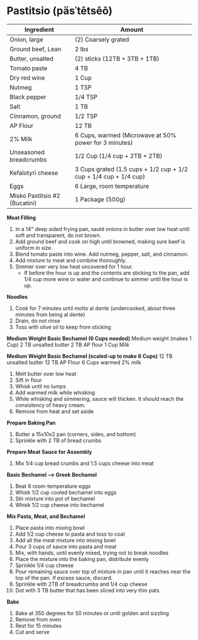 Pastitsio (päsˈtētsēō)
=========

Ingredient | Amount
-|-
Onion, large | (2) Coarsely grated
Ground beef, Lean | 2 lbs
Butter, unsalted | (2) sticks (12TB + 3TB + 1TB)
Tomato paste | 4 TB
Dry red wine | 1 Cup
Nutmeg | 1 TSP
Black pepper | 1/4 TSP
Salt | 1 TB
Cinnamon, ground | 1/2 TSP
AP Flour | 12 TB
2% Milk | 6 Cups, warmed (Microwave at 50% power for 3 minutes)
Unseasoned breadcrumbs | 1/2 Cup (1/4 cup + 2TB + 2TB)
Kefalotyri cheese | 3 Cups grated (1.5 cups + 1/2 cup + 1/2 cup + 1/4 cup + 1/4 cup)
Eggs | 6 Large, room temperature
Misko Pastitsio #2 (Bucatini)| 1 Package (500g)

**Meat Filling**
1. In a 14" deep sided frying pan, sauté onions in butter over low heat until soft and transparent, do not brown.
2. Add ground beef and cook on high until browned, making sure beef is uniform in size.
3. Blend tomato paste into wine. Add nutmeg, pepper, salt, and cinnamon.
4. Add mixture to meat and combine thoroughly.
5. Simmer over very low heat uncovered for 1 hour. 
	- If before the hour is up and the contents are sticking to the pan, add 1/4 cup more wine or water and continue to simmer until the hour is up.

**Noodles**
1. Cook for 7 minutes until molto al dente (undercooked, about three minutes from being al dente)
2. Drain, do not rinse
3. Toss with olive oil to keep from sticking

**Medium Weight Basic Bechamel (6 Cups needed)**
Medium weight (makes 1 Cup)
2 TB unsalted butter
2 TB AP flour
1 Cup Milk

**Medium Weight Basic Bechamel (scaled-up to make 6 Cups)**
12 TB unsalted butter
12 TB AP Flour
6 Cups warmed 2% milk

1. Melt butter over low heat
2. Sift in flour
3. Whisk until no lumps
4. Add warmed milk while whisking
5. While whisking and simmering, sauce will thicken. It should reach the consistency of heavy cream.
6. Remove from heat and set aside

**Prepare Baking Pan**
1. Butter a 15x10x2 pan (corners, sides, and bottom)
2. Sprinkle with 2 TB of bread crumbs

**Prepare Meat Sauce for Assembly**
1. Mix 1/4 cup bread crumbs and 1.5 cups cheese into meat

**Basic Bechamel --> Greek Bechamel**
1. Beat 6 room-temperature eggs
2. Whisk 1/2 cup cooled bechamel into eggs
3. Stir mixture into pot of bechamel
4. Whisk 1/2 cup cheese into bechamel

**Mix Pasta, Meat, and Bechamel**
1. Place pasta into mixing bowl
2. Add 1/2 cup cheese to pasta and toss to coat
3. Add all the meat mixture into mixing bowl
4. Pour 3 cups of sauce into pasta and meat
5. Mix, with hands, until evenly mixed, trying not to break noodles
6. Place the mixture into the baking pan, distribute evenly
7. Sprinkle 1/4 cup cheese
8. Pour remaining sauce over top of mixture in pan until it reaches near the top of the pan. If excess sauce, discard.
9. Sprinkle with 2TB of breadcrumbs and 1/4 cup cheese
10. Dot with 3 TB butter that has been sliced into very thin pats

**Bake**
1. Bake at 350 degrees for 50 minutes or until golden and sizzling
2. Remove from oven
3. Rest for 15 minutes
4. Cut and serve
